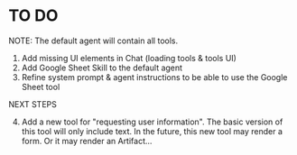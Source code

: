 # TO DO

NOTE: The default agent will contain all tools.

1. Add missing UI elements in Chat (loading tools & tools UI)
2. Add Google Sheet Skill to the default agent
3. Refine system prompt & agent instructions to be able to use the Google Sheet tool

NEXT STEPS

4. Add a new tool for "requesting user information". The basic version of this tool will only include text. In the future, this new tool may render a form. Or it may render an Artifact...
